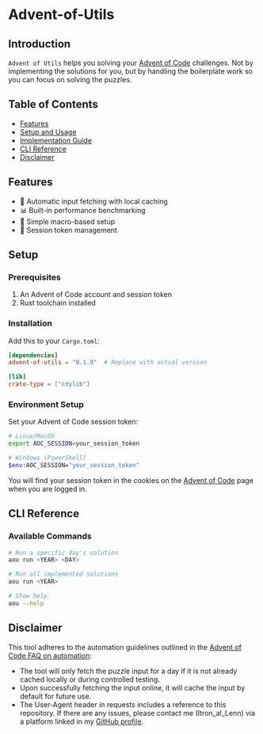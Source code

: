 # Advent-of-Utils

## Introduction
`Advent of Utils` helps you solving your [Advent of Code](https://adventofcode.com/) challenges. Not by implementing the solutions for you, but by handling the boilerplate work so you can focus on solving the puzzles.

## Table of Contents
- [Features](#features)
- [Setup and Usage](#setup-and-usage)
- [Implementation Guide](#implementation-guide)
- [CLI Reference](#cli-reference)
- [Disclaimer](#disclaimer)

## Features
- 🚀 Automatic input fetching with local caching
- 📊 Built-in performance benchmarking
- 🔧 Simple macro-based setup
- 💾 Session token management

## Setup

### Prerequisites
1. An Advent of Code account and session token
2. Rust toolchain installed

### Installation
Add this to your `Cargo.toml`:
```toml
[dependencies]
advent-of-utils = "0.1.0"  # Replace with actual version

[lib]
crate-type = ["cdylib"]
```

### Environment Setup

Set your Advent of Code session token:

```bash
# Linux/MacOS
export AOC_SESSION=your_session_token

# Windows (PowerShell)
$env:AOC_SESSION="your_session_token"
```

You will find your session token in the cookies on the [Advent of Code](https://adventofcode.com/) page when you are logged in.

## CLI Reference

### Available Commands

```bash
# Run a specific day's solution
aou run <YEAR> <DAY>

# Run all implemented solutions
aou run <YEAR>

# Show help
aou --help
```
## Disclaimer

This tool adheres to the automation guidelines outlined in the [Advent of Code FAQ on automation](https://www.reddit.com/r/adventofcode/wiki/faqs/automation/):
- The tool will only fetch the puzzle input for a day if it is not already cached locally or during controlled testing.
- Upon successfully fetching the input online, it will cache the input by default for future use.
- The User-Agent header in requests includes a reference to this repository. If there are any issues, please contact me (Itron_al_Lenn) via a platform linked in my [GitHub profile](https://github.com/Itron-al-Lenn).
